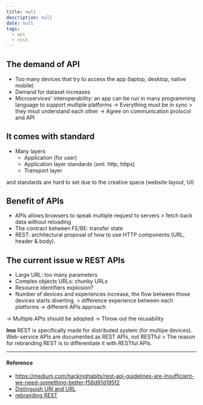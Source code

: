 ```yaml
---
title: null
description: null
date: null
tags:
  - api
  - rest
---
```


## The demand of API

- Too many devices that try to access the app (laptop, desktop, native mobile)
- Demand for dataset increases
- Microservices' interoperability: an app can be run in many programming language to support multiple platforms -> Everything must be in sync > they msut understand each other -> Agree on communication protocol and API

## It comes with standard

- Many layers
  - Application (for user)
  - Application layer standards (xml. http, https)
  - Transport layer

and standards are hard to set due to the creative space (website layout, UI)

## Benefit of APIs

- APIs allows browsers to speak multiple request to servers > fetch back data without reloading
- The contract between FE/BE: transfer state
- REST: architectural proposal of how to use HTTP components (URL, header & body).

## The current issue w REST APIs

- Large URL: too many parameters
- Complex objects URLs: chunky URLs
- Resource identifiers explosion?
- Number of devices and experiences increase, the flow between those devices starts diverting. > difference experience between each platforms -> different APIs approach

-> Multiple APIs should be adopted -> Throw out the reusability

**Imo** REST is specifically made for distributed system (for multipe devices). Web-service APIs are documented as REST APIs, not RESTful > The reason for rebranding REST is to differentiate it with RESTful APIs.

---

#### Reference

- https://medium.com/hackinghabits/rest-api-guidelines-are-insufficient-we-need-something-better-f56d91d195f2
- [Distinguish URI and URL](https://danielmiessler.com/study/difference-between-uri-url/)
- [rebranding REST](https://kieranpotts.com/rebranding-rest/)
